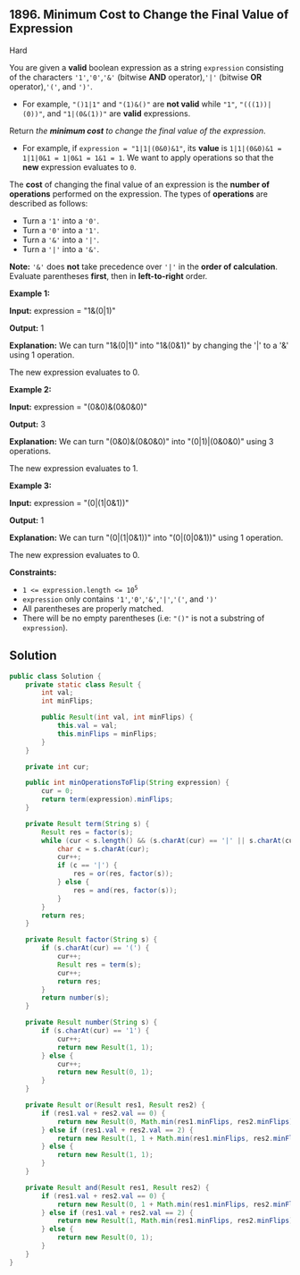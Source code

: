 ## 1896\. Minimum Cost to Change the Final Value of Expression

Hard

You are given a **valid** boolean expression as a string `expression` consisting of the characters `'1'`,`'0'`,`'&'` (bitwise **AND** operator),`'|'` (bitwise **OR** operator),`'('`, and `')'`.

*   For example, `"()1|1"` and `"(1)&()"` are **not valid** while `"1"`, `"(((1))|(0))"`, and `"1|(0&(1))"` are **valid** expressions.

Return _the **minimum cost** to change the final value of the expression_.

*   For example, if `expression = "1|1|(0&0)&1"`, its **value** is `1|1|(0&0)&1 = 1|1|0&1 = 1|0&1 = 1&1 = 1`. We want to apply operations so that the **new** expression evaluates to `0`.

The **cost** of changing the final value of an expression is the **number of operations** performed on the expression. The types of **operations** are described as follows:

*   Turn a `'1'` into a `'0'`.
*   Turn a `'0'` into a `'1'`.
*   Turn a `'&'` into a `'|'`.
*   Turn a `'|'` into a `'&'`.

**Note:** `'&'` does **not** take precedence over `'|'` in the **order of calculation**. Evaluate parentheses **first**, then in **left-to-right** order.

**Example 1:**

**Input:** expression = "1&(0|1)"

**Output:** 1

**Explanation:** We can turn "1&(0|1)" into "1&(0&1)" by changing the '|' to a '&' using 1 operation.

The new expression evaluates to 0. 

**Example 2:**

**Input:** expression = "(0&0)&(0&0&0)"

**Output:** 3

**Explanation:** We can turn "(0&0)&(0&0&0)" into "(0|1)|(0&0&0)" using 3 operations.

The new expression evaluates to 1. 

**Example 3:**

**Input:** expression = "(0|(1|0&1))"

**Output:** 1

**Explanation:** We can turn "(0|(1|0&1))" into "(0|(0|0&1))" using 1 operation.

The new expression evaluates to 0.

**Constraints:**

*   <code>1 <= expression.length <= 10<sup>5</sup></code>
*   `expression` only contains `'1'`,`'0'`,`'&'`,`'|'`,`'('`, and `')'`
*   All parentheses are properly matched.
*   There will be no empty parentheses (i.e: `"()"` is not a substring of `expression`).

## Solution

```java
public class Solution {
    private static class Result {
        int val;
        int minFlips;

        public Result(int val, int minFlips) {
            this.val = val;
            this.minFlips = minFlips;
        }
    }

    private int cur;

    public int minOperationsToFlip(String expression) {
        cur = 0;
        return term(expression).minFlips;
    }

    private Result term(String s) {
        Result res = factor(s);
        while (cur < s.length() && (s.charAt(cur) == '|' || s.charAt(cur) == '&')) {
            char c = s.charAt(cur);
            cur++;
            if (c == '|') {
                res = or(res, factor(s));
            } else {
                res = and(res, factor(s));
            }
        }
        return res;
    }

    private Result factor(String s) {
        if (s.charAt(cur) == '(') {
            cur++;
            Result res = term(s);
            cur++;
            return res;
        }
        return number(s);
    }

    private Result number(String s) {
        if (s.charAt(cur) == '1') {
            cur++;
            return new Result(1, 1);
        } else {
            cur++;
            return new Result(0, 1);
        }
    }

    private Result or(Result res1, Result res2) {
        if (res1.val + res2.val == 0) {
            return new Result(0, Math.min(res1.minFlips, res2.minFlips));
        } else if (res1.val + res2.val == 2) {
            return new Result(1, 1 + Math.min(res1.minFlips, res2.minFlips));
        } else {
            return new Result(1, 1);
        }
    }

    private Result and(Result res1, Result res2) {
        if (res1.val + res2.val == 0) {
            return new Result(0, 1 + Math.min(res1.minFlips, res2.minFlips));
        } else if (res1.val + res2.val == 2) {
            return new Result(1, Math.min(res1.minFlips, res2.minFlips));
        } else {
            return new Result(0, 1);
        }
    }
}
```
